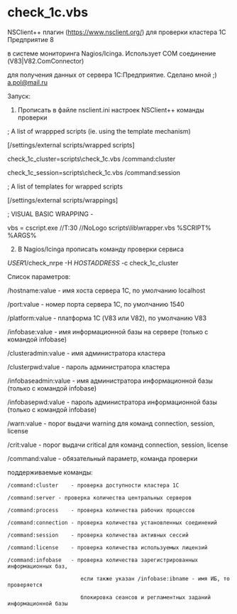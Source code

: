 # check_1c.vbs

 NSClient++ плагин (https://www.nsclient.org/) для проверки кластера 1С Предприятие 8
 
 в системе мониторинга Nagios/Icinga. Использует COM соединение (V83|V82.ComConnector)
 
 для получения данных от сервера 1С:Предприятие. Сделано мной ;) a.pol@mail.ru
 

 Запуск:
 
  1. Прописать в файле nsclient.ini настроек NSClient++ команды проверки
 
  ; A list of wrappped scripts (ie. using the template mechanism)
  
  [/settings/external scripts/wrapped scripts]
  
  check_1c_cluster=scripts\\check_1c.vbs /command:cluster
  
  check_1c_session=scripts\\check_1c.vbs /command:session
  
  ; A list of templates for wrapped scripts
  
  [/settings/external scripts/wrappings]
  
  ; VISUAL BASIC WRAPPING - 
  
  vbs = cscript.exe //T:30 //NoLogo scripts\\lib\\wrapper.vbs %SCRIPT% %ARGS%
  
  
   2. В Nagios/Icinga прописать команду проверки сервиса
   
   $USER1$/check_nrpe -H $HOSTADDRESS$ -c check_1c_cluster
  
  
   Список параметров:
   
   /hostname:value	- имя хоста сервера 1С, по умолчанию localhost
   
   /port:value		- номер порта сервера 1С, по умолчанию 1540
   
   /platform:value	- платформа 1С (V83 или V82), по умолчанию V83
   
   /infobase:value	- имя информационной базы на сервере (только с командой infobase)
   
   /clusteradmin:value	- имя администратора кластера
   
   /clusterpwd:value	- пароль администратора кластера
   
   /infobaseadmin:value	- имя администратора информационной базы (только с командой infobase)
   
   /infobasepwd:value	- пароль администратора информационной базы (только с командой infobase)
   
   /warn:value		- порог выдачи warning для команд connection, session, license
   
   /crit:value		- порог выдачи critical для команд connection, session, license
   
  
   /command:value	- обязательный параметр, команда проверки
   
   поддерживаемые команды:
   
    /command:cluster	- проверка доступности кластера 1С
    
    /command:server	- проверка количества центральных серверов
    
    /command:process	- проверка количества рабочих процессов
    
    /command:connection	- проверка количества установленных соединений
    
    /command:session	- проверка количества активных сессий
    
    /command:license	- проверка количества используемых лицензий
    
    /command:infobase	- проверка количества зарегистрированных информационных баз,
    
                           если также указан /infobase:ibname - имя ИБ, то проверяется
                           
                           блокировка сеансов и регламентных заданий информационной базы
